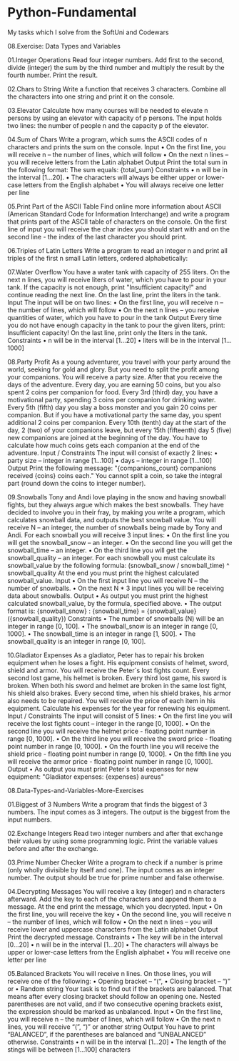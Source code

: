 # Python-Fundamental
My tasks which I solve from the SoftUni and Codewars

08.Exercise: Data Types and Variables

  01.Integer Operations
Read four integer numbers. Add first to the second, divide (integer) the sum by the third number and multiply the result by the fourth number. Print the result.

  02.Chars to String
Write a function that receives 3 characters. Combine all the characters into one string and print it on the console.

  03.Elevator
Calculate how many courses will be needed to elevate n persons by using an elevator with capacity of p persons. The input holds two lines: the number of people n and the capacity p of the elevator.

  04.Sum of Chars
Write a program, which sums the ASCII codes of n characters and prints the sum on the console.
Input
    • On the first line, you will receive n – the number of lines, which will follow
    • On the next n lines – you will receive letters from the Latin alphabet
Output
Print the total sum in the following format:
The sum equals: {total_sum}
Constraints
    • n will be in the interval [1…20].
    • The characters will always be either upper or lower-case letters from the English alphabet
    • You will always receive one letter per line

  05.Print Part of the ASCII Table
Find online more information about ASCII (American Standard Code for Information Interchange) and write a program that prints part of the ASCII table of characters on the console.  On the first line of input you will receive the char index you should start with and on the second line - the index of the last character you should print.

  06.Triples of Latin Letters
Write a program to read an integer n and print all triples of the first n small Latin letters, ordered alphabetically:

  07.Water Overflow
You have a water tank with capacity of 255 liters. On the next n lines, you will receive liters of water, which you have to pour in your tank. If the capacity is not enough, print "Insufficient capacity!" and continue reading the next line. On the last line, print the liters in the tank.
Input
The input will be on two lines:
    • On the first line, you will receive n – the number of lines, which will follow
    • On the next n lines – you receive quantities of water, which you have to pour in the tank
Output
Every time you do not have enough capacity in the tank to pour the given liters, print:
Insufficient capacity!
On the last line, print only the liters in the tank.
Constraints
    • n will be in the interval [1…20]
    • liters will be in the interval [1…1000]
    
  08.Party Profit
As a young adventurer, you travel with your party around the world, seeking for gold and glory. But you need to split the profit among your companions.
You will receive a party size. After that you receive the days of the adventure. 
Every day, you are earning 50 coins, but you also spent 2 coins per companion for food. 
Every 3rd (third) day, you have a motivational party, spending 3 coins per companion for drinking water. 
Every 5th (fifth) day you slay a boss monster and you gain 20 coins per companion. But if you have a motivational party the same day, you spent additional 2 coins per companion. 
Every 10th (tenth) day at the start of the day, 2 (two) of your companions leave, but every 15th (fifteenth) day 5 (five) new companions are joined at the beginning of the day.
You have to calculate how much coins gets each companion at the end of the adventure.
Input / Constraints
The input will consist of exactly 2 lines:
    • party size – integer in range [1…100]
    • days – integer in range [1…100]
Output
Print the following message: "{companions_count} companions received {coins} coins each."
You cannot split a coin, so take the integral part (round down the coins to integer number). 

  09.Snowballs
Tony and Andi love playing in the snow and having snowball fights, but they always argue which makes the best snowballs. They have decided to involve you in their fray, by making you write a program, which calculates snowball data, and outputs the best snowball value.
You will receive N – an integer, the number of snowballs being made by Tony and Andi.
For each snowball you will receive 3 input lines:
    • On the first line you will get the snowball_snow – an integer.
    • On the second line you will get the snowball_time – an integer.
    • On the third line you will get the snowball_quality – an integer.
For each snowball you must calculate its snowball_value by the following formula:
(snowball_snow / snowball_time) ^ snowball_quality
At the end you must print the highest calculated snowball_value.
Input
    • On the first input line you will receive N – the number of snowballs.
    • On the next N * 3 input lines you will be receiving data about snowballs. 
Output
    • As output you must print the highest calculated snowball_value, by the formula, specified above. 
    • The output format is: 
{snowball_snow} : {snowball_time} = {snowball_value} ({snowball_quality})
Constraints
    • The number of snowballs (N) will be an integer in range [0, 100].
    • The snowball_snow is an integer in range [0, 1000].
    • The snowball_time is an integer in range [1, 500].
    • The snowball_quality is an integer in range [0, 100].
    
  10.Gladiator Expenses
As a gladiator, Peter has to repair his broken equipment when he loses a fight. His equipment consists of helmet, sword, shield and armor. You will receive the Peter\`s lost fights count. 
Every second lost game, his helmet is broken.
Every third lost game, his sword is broken.
When both his sword and helmet are broken in the same lost fight, his shield also brakes.
Every second time, when his shield brakes, his armor also needs to be repaired. 
You will receive the price of each item in his equipment. Calculate his expenses for the year for renewing his equipment. 
Input / Constraints
The input will consist of 5 lines:
    • On the first line you will receive the lost fights count – integer in the range [0, 1000].
    • On the second line you will receive the helmet price - floating point number in range [0, 1000]. 
    • On the third line you will receive the sword price - floating point number in range [0, 1000]. 
    • On the fourth line you will receive the shield price - floating point number in range [0, 1000]. 
    • On the fifth line you will receive the armor price - floating point number in range [0, 1000]. 
Output
    • As output you must print Peter\`s total expenses for new equipment: "Gladiator expenses: {expenses} aureus"
    
08.Data-Types-and-Variables-More-Exercises

  01.Biggest of 3 Numbers
Write a program that finds the biggest of 3 numbers.
The input comes as 3 integers.
The output is the biggest from the input numbers.

  02.Exchange Integers
Read two integer numbers and after that exchange their values by using some programming logic. Print the variable values before and after the exchange.

  03.Prime Number Checker
Write a program to check if a number is prime (only wholly divisible by itself and one).
The input comes as an integer number.
The output should be true for prime number and false otherwise.

  04.Decrypting Messages
You will receive a key (integer) and n characters afterward. Add the key to each of the characters and append them to a message. At the end print the message, which you decrypted. 
Input
    • On the first line, you will receive the key
    • On the second line, you will receive n – the number of lines, which will follow
    • On the next n lines – you will receive lower and uppercase characters from the Latin alphabet
Output
Print the decrypted message.
Constraints
    • The key will be in the interval [0…20]
    • n will be in the interval [1…20]
    • The characters will always be upper or lower-case letters from the English alphabet
    • You will receive one letter per line
    
  05.Balanced Brackets
You will receive n lines. On those lines, you will receive one of the following:
    • Opening bracket – “(“,
    • Closing bracket – “)” or
    • Random string
Your task is to find out if the brackets are balanced. That means after every closing bracket should follow an opening one. Nested parentheses are not valid, and if two consecutive opening brackets exist, the expression should be marked as unbalanced. 
Input
    • On the first line, you will receive n – the number of lines, which will follow
    • On the next n lines, you will receive “(”, “)” or another string
Output
You have to print “BALANCED”, if the parentheses are balanced and “UNBALANCED” otherwise.
Constraints
    • n will be in the interval [1…20]
    • The length of the stings will be between [1…100] characters
